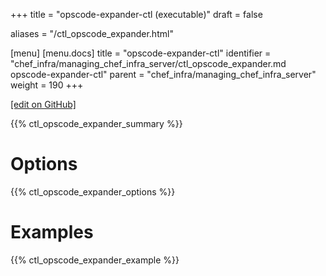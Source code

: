 +++
title = "opscode-expander-ctl (executable)"
draft = false

aliases = "/ctl_opscode_expander.html"

[menu]
  [menu.docs]
    title = "opscode-expander-ctl"
    identifier = "chef_infra/managing_chef_infra_server/ctl_opscode_expander.md opscode-expander-ctl"
    parent = "chef_infra/managing_chef_infra_server"
    weight = 190
+++    

[\[edit on
GitHub\]](https://github.com/chef/chef-web-docs/blob/master/chef_master/source/ctl_opscode_expander.rst)

{{% ctl_opscode_expander_summary %}}

Options
=======

{{% ctl_opscode_expander_options %}}

Examples
========

{{% ctl_opscode_expander_example %}}
